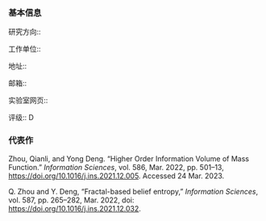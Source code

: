 ### 基本信息
<!-- 在冒号之后写，方便 dataview 检索并汇总内容 -->

研究方向:: 

工作单位:: 

地址:: 

邮箱:: 

实验室网页:: 

评级:: D

### 代表作
<!-- 可以从 google scholar 或者 web of science 中找，5 篇左右即可 -->

Zhou, Qianli, and Yong Deng. “Higher Order Information Volume of Mass Function.” _Information Sciences_, vol. 586, Mar. 2022, pp. 501–13, https://doi.org/10.1016/j.ins.2021.12.005. Accessed 24 Mar. 2023.

Q. Zhou and Y. Deng, “Fractal-based belief entropy,” _Information Sciences_, vol. 587, pp. 265–282, Mar. 2022, doi: https://doi.org/10.1016/j.ins.2021.12.032.

‌